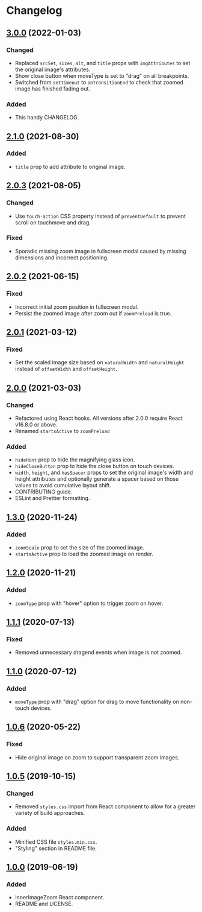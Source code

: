 # Changelog

## [3.0.0](https://github.com/laurenashpole/react-inner-image-zoom/compare/v2.1.0...v3.0.0) (2022-01-03)

### Changed

- Replaced `srcSet`, `sizes`, `alt`, and `title` props with `imgAttributes` to set the original image's attributes.
- Show close button when moveType is set to "drag" on all breakpoints.
- Switched from `setTimeout` to `onTransitionEnd` to check that zoomed image has finished fading out.

### Added

- This handy CHANGELOG.

##  [2.1.0](https://github.com/laurenashpole/react-inner-image-zoom/compare/v2.0.3...v2.1.0) (2021-08-30)

### Added

- `title` prop to add attribute to original image.

##  [2.0.3](https://github.com/laurenashpole/react-inner-image-zoom/compare/v2.0.2...v2.0.3) (2021-08-05)

### Changed

- Use `touch-action` CSS property instead of `preventDefault` to prevent scroll on touchmove and drag.

### Fixed

- Sporadic missing zoom image in fullscreen modal caused by missing dimensions and incorrect positioning.

##  [2.0.2](https://github.com/laurenashpole/react-inner-image-zoom/compare/v2.0.1...v2.0.2) (2021-06-15)

### Fixed

- Incorrect initial zoom position in fullscreen modal.
- Persist the zoomed image after zoom out if `zoomPreload` is true.

##  [2.0.1](https://github.com/laurenashpole/react-inner-image-zoom/compare/v2.0.0...v2.0.1) (2021-03-12)

### Fixed

- Set the scaled image size based on `naturalWidth` and `naturalHeight` instead of `offsetWidth` and `offsetHeight`.

##  [2.0.0](https://github.com/laurenashpole/react-inner-image-zoom/compare/v1.3.0...v2.0.0) (2021-03-03)

### Changed

- Refactored using React hooks. All versions after 2.0.0 require React v16.8.0 or above.
- Renamed `startsActive` to `zoomPreload`

### Added

- `hideHint` prop to hide the magnifying glass icon.
- `hideCloseButton` prop to hide the close button on touch devices.
- `width`, `height`, and `hasSpacer` props to set the original image's width and height attributes and optionally generate a spacer based on those values to avoid cumulative layout shift. 
- CONTRIBUTING guide.
- ESLint and Prettier formatting.

##  [1.3.0](https://github.com/laurenashpole/react-inner-image-zoom/compare/v1.2.0...v1.3.0) (2020-11-24)

### Added

- `zoomScale` prop to set the size of the zoomed image.
- `startsActive` prop to load the zoomed image on render.

##  [1.2.0](https://github.com/laurenashpole/react-inner-image-zoom/compare/v1.1.1...v1.2.0) (2020-11-21)

### Added

- `zoomType` prop with "hover" option to trigger zoom on hover.

##  [1.1.1](https://github.com/laurenashpole/react-inner-image-zoom/compare/v1.1.0...v1.1.1) (2020-07-13)

### Fixed

- Removed unnecessary dragend events when image is not zoomed.

##  [1.1.0](https://github.com/laurenashpole/react-inner-image-zoom/compare/v1.0.6...v1.1.0) (2020-07-12)

### Added

- `moveType` prop with "drag" option for drag to move functionality on non-touch devices.

## [1.0.6](https://github.com/laurenashpole/react-inner-image-zoom/compare/v1.0.5...v1.0.6) (2020-05-22)

### Fixed

- Hide original image on zoom to support transparent zoom images.

## [1.0.5](https://github.com/laurenashpole/react-inner-image-zoom/compare/v1.0.0...v1.0.5) (2019-10-15)

### Changed

- Removed `styles.css` import from React component to allow for a greater variety of build approaches.

### Added

- Minified CSS file `styles.min.css`.
- "Styling" section in README file.

## [1.0.0](https://github.com/laurenashpole/react-inner-image-zoom/compare/e8e458231a32831a4332b4c009e7df2d68535ada...v1.0.0) (2019-06-19)

### Added

- InnerImageZoom React component.
- README and LICENSE.

